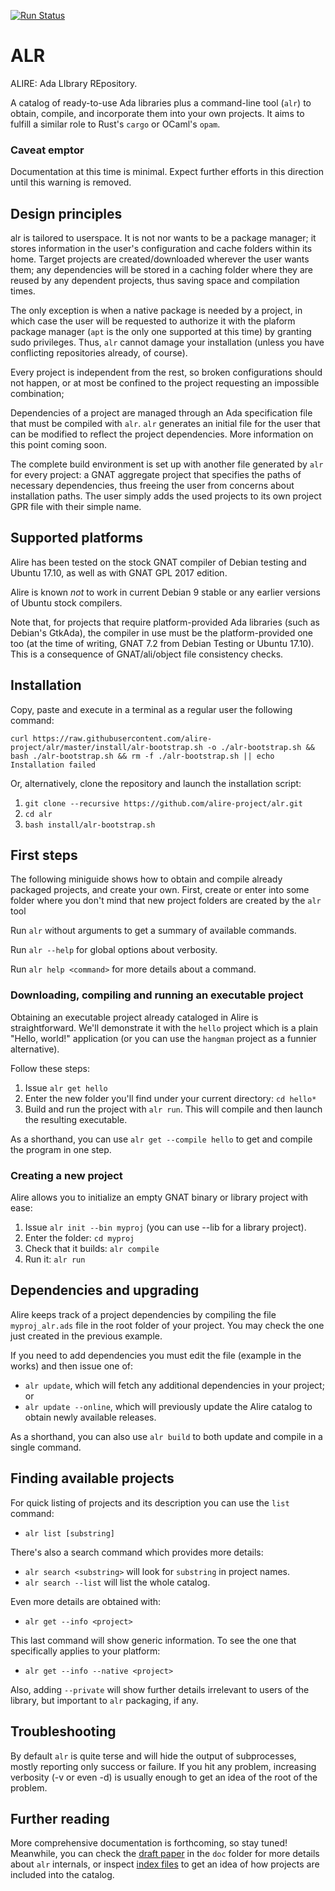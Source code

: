 [![Run Status](https://api.shippable.com/projects/5ac50b3494f2af07000852d9/badge?branch=master)](https://app.shippable.com/github/alire-project/alr)

# ALR #

ALIRE: Ada LIbrary REpository.

A catalog of ready-to-use Ada libraries plus a command-line tool (`alr`) to obtain, compile, and incorporate them into your own projects. It aims to fulfill a similar role to Rust's `cargo` or OCaml's `opam`.

### Caveat emptor ###

Documentation at this time is minimal. Expect further efforts in this direction until this warning is removed.

## Design principles ##

alr is tailored to userspace. It is not nor wants to be a package manager; it stores information in the user's configuration and cache folders within its home. Target projects are created/downloaded wherever the user wants them; any dependencies will be stored in a caching folder where they are reused by any dependent projects, thus saving space and compilation times.

The only exception is when a native package is needed by a project, in which case the user will be requested to authorize it with the plaform package manager (`apt` is the only one supported at this time) by granting sudo privileges. Thus, `alr` cannot damage your installation (unless you have conflicting repositories already, of course). 

Every project is independent from the rest, so broken configurations should not happen, or at most be confined to the project requesting an impossible combination; 

Dependencies of a project are managed through an Ada specification file that must be compiled with `alr`. `alr` generates an initial file for the user that can be modified to reflect the project dependencies. More information on this point coming soon.

The complete build environment is set up with another file generated by `alr` for every project: a GNAT aggregate project that specifies the paths of necessary dependencies, thus freeing the user from concerns about installation paths. The user simply adds the used projects to its own project GPR file with their simple name.

## Supported platforms ##
Alire has been tested on the stock GNAT compiler of Debian testing and Ubuntu 17.10, as well as with GNAT GPL 2017 edition.

Alire is known _not_ to work in current Debian 9 stable or any earlier versions of Ubuntu stock compilers.

Note that, for projects that require platform-provided Ada libraries (such as Debian's GtkAda), the compiler in use must be the platform-provided one too (at the time of writing, GNAT 7.2 from Debian Testing or Ubuntu 17.10). This is a consequence of GNAT/ali/object file consistency checks.

## Installation ##
Copy, paste and execute in a terminal as a regular user the following command:

    curl https://raw.githubusercontent.com/alire-project/alr/master/install/alr-bootstrap.sh -o ./alr-bootstrap.sh && bash ./alr-bootstrap.sh && rm -f ./alr-bootstrap.sh || echo Installation failed

Or, alternatively, clone the repository and launch the installation script:

1. `git clone --recursive https://github.com/alire-project/alr.git`
2. `cd alr`
3. `bash install/alr-bootstrap.sh`
    
## First steps ##
The following miniguide shows how to obtain and compile already packaged projects, and create your own. First, create or enter into some folder where you don't mind that new project folders are created by the `alr` tool

Run `alr` without arguments to get a summary of available commands.

Run `alr --help` for global options about verbosity.

Run `alr help <command>` for more details about a command.

### Downloading, compiling and running an executable project ###
Obtaining an executable project already cataloged in Alire is straightforward. We'll demonstrate it with the `hello` project which is a plain "Hello, world!" application (or you can use the `hangman` project as a funnier alternative).

Follow these steps:

1. Issue `alr get hello`
2. Enter the new folder you'll find under your current directory: `cd hello*`
3. Build and run the project with `alr run`. This will compile and then launch the resulting executable.

As a shorthand, you can use `alr get --compile hello` to get and compile the program in one step.

### Creating a new project ###
Alire allows you to initialize an empty GNAT binary or library project with ease:

1. Issue `alr init --bin myproj` (you can use --lib for a library project).
2. Enter the folder: `cd myproj`
3. Check that it builds: `alr compile`
4. Run it: `alr run`

## Dependencies and upgrading ##
Alire keeps track of a project dependencies by compiling the file `myproj_alr.ads` file in the root folder of your project. You may check the one just created in the previous example.

If you need to add dependencies you must edit the file (example in the works) and then issue one of:

* `alr update`, which will fetch any additional dependencies in your project; or
* `alr update --online`, which will previously update the Alire catalog to obtain newly available releases.

As a shorthand, you can also use `alr build` to both update and compile in a single command.

## Finding available projects ##
For quick listing of projects and its description you can use the `list` command:

* `alr list [substring]`

There's also a search command which provides more details:

* `alr search <substring>` will look for `substring` in project names.
* `alr search --list` will list the whole catalog.

Even more details are obtained with:

* `alr get --info <project>`

This last command will show generic information. To see the one that specifically applies to your platform:

* `alr get --info --native <project>`

Also, adding `--private` will show further details irrelevant to users of the library, but important to `alr` packaging, if any.

## Troubleshooting ##

By default `alr` is quite terse and will hide the output of subprocesses, mostly reporting only success or failure. If you hit any problem, increasing verbosity (-v or even -d) is usually enough to get an idea of the root of the problem.

## Further reading ##

More comprehensive documentation is forthcoming, so stay tuned! Meanwhile, you can check the [draft paper](https://github.com/alire-project/alr/blob/master/doc/2018-03.alr-draft.pdf) in the `doc` folder for more details about `alr` internals, or inspect [index files](https://github.com/alire-project/alire/tree/master/index) to get an idea of how projects are included into the catalog.
